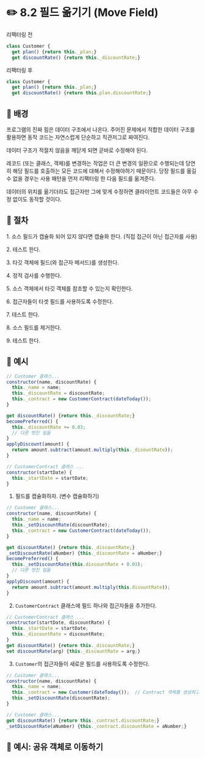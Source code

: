 # ✏️ 8.2 필드 옮기기 (Move Field)

리팩터링 전

```javascript
class Customer {
  get plan() {return this._plan;}
  get discountRate() {return this._discountRate;}
```

리팩터링 후

```javascript
class Customer {
  get plan() {return this._plan;}
  get discountRate() {return this.plan.discountRate;}
```

## 🧷 배경

프로그램의 진짜 힘은 데이터 구조에서 나온다. 주어진 문제에서 적합한 데이터 구조를 활용하면 동작 코드는 자연스럽게 단순하고 직관저그로 짜여진다.

데이터 구조가 적절치 않음을 깨닫게 되면 곧바로 수정해야 된다.

레코드 (또는 클래스, 객체)를 변경하는 작업은 더 큰 변경의 일환으로 수행되는데 당연히 해당 필드를 호출하는 모든 코드에 대해서 수정해야하기 때문이다. 당장 필드를 옮길 수 없을 경우는 사용 패턴을 먼저 리팩터링 한 다음 필드를 옮겨준다.

데이터의 위치를 옮기더라도 접근자만 그에 맞게 수정하면 클라이언트 코드들은 아무 수정 없이도 동작할 것이다.&#x20;

## 🧷 절차

1\. 소스 필드가 캡슐화 되어 있지 않다면 캡슐화 한다. (직접 접근이 아닌 접근자를 사용)

2\. 테스트 한다.

3\. 타깃 객체에 필드(와 접근자 메서드)를 생성한다.

4\. 정적 검사를 수행한다.

5\. 소스 객체에서 타깃 객체를 참조할 수 있는지 확인한다.

6\. 접근자들이 타겟 필드를 사용하도록 수정한다.

7\. 테스트 한다.

8\. 소스 필드를 제거한다.

9\. 테스트 한다.

## 🧷 예시

```javascript
// Customer 클래스...
constructor(name, discountRate) {
  this._name = name;
  this._discountRate = discountRate;
  this._contract = new CustomerContract(dateToday());
}

get discountRate() {return this._discountRate;}
becomePreferred() {
  this._discountRate += 0.03;
  // 다른 멋진 일들
}
applyDiscount(amount) {
  return amount.subtract(amount.multiply(this._disountRate));
}
```

```javascript
// CustomerContract 클래스 ...
constructor(startDate) {
  this._startDate = startDate;
}
```

1. 필드를 캡슐화하자. (변수 캡슐화하기)

```javascript
// Customer 클래스...
constructor(name, discountRate) {
  this._name = name;
  this._setDiscountRate(discountRate);
  this._contract = new CustomerContract(dateToday());
}

get discountRate() {return this._discountRate;}
_setDiscountRate(aNumber) {this._discountRate = aNumber;}
becomePreferred() {
  this._setDiscountRate(this.discountRate + 0.03);
  // 다른 멋진 일들
}
applyDiscount(amount) {
  return amount.subtract(amount.multiply(this.disountRate));
}
```

2. `CustomerContract` 클래스에 필드 하나와 접근자들을 추가한다.

```javascript
// CustomerContract 클래스 ...
constructor(startDate, discountRate) {
  this._startDate = startDate;
  this._discountRate = discountRate;
}
get discountRate() {return this._discountRate;}
set discountRate(arg) {this._discountRate = arg;}
```

3. `Customer`의 접근자들이 새로운 필드를 사용하도록 수정한다.&#x20;

```javascript
// Customer 클래스...
constructor(name, discountRate) {
  this._name = name;
  this._contract = new Customer(dateToday());  // Contract 객체를 생성하고 setDiscountRate를 호출해야 하므로 순서를 바꿔준다.
  this._setDiscountRate(discountRate);
}
```

```javascript
// Customer 클래스...
get discountRate() {return this._contract.discountRate;}
_setDiscountRate(aNumber) {this._contract.discountRate = aNumber;}
```

## 🧷 예시: 공유 객체로 이동하기
